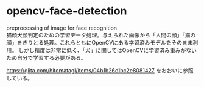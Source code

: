 # opencv-face-detection
preprocessing of image for face recognition  
猫顔犬顔判定のための学習データ処理。与えられた画像から「人間の顔」「猫の顔」をきりとる処理。これらともにOpenCVにある学習済みモデルをそのまま利用。
しかし精度は非常に低く、「犬」に関してはOpenCVに学習済み重みがないため自分で学習する必要がある。

https://qiita.com/hitomatagi/items/04b1b26c1bc2e8081427
をおおいに参照している。
